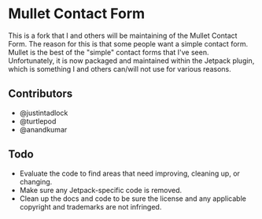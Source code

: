 # Mullet Contact Form

This is a fork that I and others will be maintaining of the Mullet Contact Form.  The reason for this is that some people want a simple contact form.  Mullet is the best of the "simple" contact forms that I've seen.  Unfortunately, it is now packaged and maintained within the Jetpack plugin, which is something I and others can/will not use for various reasons.

## Contributors

* @justintadlock
* @turtlepod
* @anandkumar

## Todo

* Evaluate the code to find areas that need improving, cleaning up, or changing.
* Make sure any Jetpack-specific code is removed.
* Clean up the docs and code to be sure the license and any applicable copyright and trademarks are not infringed.